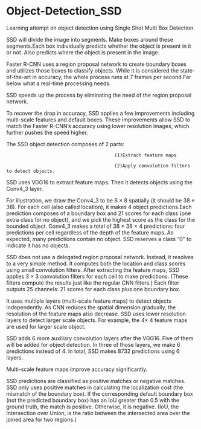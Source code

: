 # Object-Detection_SSD
Learning attempt on object detection using Single Shot Multi Box Detection.

SSD will divide the image into segments. Make boxes around these segments.Each box individually predicts whether the object is present in it or not.
Also predicts where the object is present in the image.

Faster R-CNN uses a region proposal network to create boundary boxes and utilizes those boxes to classify objects. 
While it is considered the state-of-the-art in accuracy, the whole process runs at 7 frames per second.Far below what a real-time processing needs. 
 
SSD speeds up the process by eliminating the need of the region proposal network.
 
To recover the drop in accuracy, SSD applies a few improvements including multi-scale features and default boxes. 
These improvements allow SSD to match the Faster R-CNN’s accuracy using lower resolution images, which further pushes the speed higher.

The SSD object detection composes of 2 parts:

                                            (1)Extract feature maps
   
                                            (2)Apply convolution filters to detect objects.

SSD uses VGG16 to extract feature maps. Then it detects objects using the Conv4_3 layer. 

For illustration, we draw the Conv4_3 to be 8 × 8 spatially (it should be 38 × 38). For each cell (also called location), it makes 4 object predictions.Each prediction composes of a boundary box and 21 scores for each class (one extra class for no object), and we pick the highest score as the class for the bounded object. Conv4_3 makes a total of 38 × 38 × 4 predictions: four predictions per cell regardless of the depth of the feature maps. As expected, many predictions contain no object. SSD reserves a class “0” to indicate it has no objects.

SSD does not use a delegated region proposal network. Instead, it resolves to a very simple method. It computes both the location and class scores using small convolution filters. After extracting the feature maps, SSD applies 3 × 3 convolution filters for each cell to make predictions. (These filters compute the results just like the regular CNN filters.) Each filter outputs 25 channels: 21 scores for each class plus one boundary box.

It uses multiple layers (multi-scale feature maps) to detect objects independently. As CNN reduces the spatial dimension gradually, the resolution of the feature maps also decrease. SSD uses lower resolution layers to detect larger scale objects. For example, the 4× 4 feature maps are used for larger scale object.

SSD adds 6 more auxiliary convolution layers after the VGG16. Five of them will be added for object detection. In three of those layers, we make 6 predictions instead of 4. In total, SSD makes 8732 predictions using 6 layers.

Multi-scale feature maps improve accuracy significantly. 

SSD predictions are classified as positive matches or negative matches. SSD only uses positive matches in calculating the localization cost (the mismatch of the boundary box). If the corresponding default boundary box (not the predicted boundary box) has an IoU greater than 0.5 with the ground truth, the match is positive. Otherwise, it is negative. (IoU, the Intersection over Union, is the ratio between the intersected area over the joined area for two regions.)

